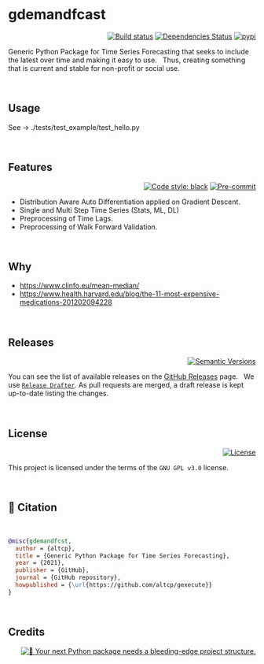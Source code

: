 # gdemandfcast

<div align="right">

[![Build status](https://github.com/altcp/gexecute/workflows/build/badge.svg?branch=master&event=push)](https://github.com/altcp/gdemandfcast/actions?query=workflow%3Abuild)
[![Dependencies Status](https://img.shields.io/badge/dependencies-up%20to%20date-brightgreen.svg)](https://github.com/altcp/gdemandfcast/pulls?utf8=%E2%9C%93&q=is%3Apr%20author%3Aapp%2Fdependabot)
[![pypi](https://img.shields.io/pypi/v/gdemandfcast.svg)](https://pypi.python.org/pypi/gdemandfcast)

</div>

Generic Python Package for Time Series Forecasting that seeks to include the latest over time and making it easy to use. &nbsp;
Thus, creating something that is current and stable for non-profit or social use.
<p>&nbsp;</p>

## Usage

See -> ./tests/test_example/test_hello.py
<p>&nbsp;</p>


## Features 

<div align="right">

[![Code style: black](https://img.shields.io/badge/code%20style-black-000000.svg)](https://github.com/psf/black) 
[![Pre-commit](https://img.shields.io/badge/pre--commit-enabled-brightgreen?logo=pre-commit&logoColor=white)](https://github.com/altcp/gdemandfcast/blob/master/.pre-commit-config.yaml)

</div>

* Distribution Aware Auto Differentiation applied on Gradient Descent.
* Single and Multi Step Time Series (Stats, ML, DL)
* Preprocessing of Time Lags.
* Preprocessing of Walk Forward Validation.
<p>&nbsp;</p>



## Why

* https://www.clinfo.eu/mean-median/
* https://www.health.harvard.edu/blog/the-11-most-expensive-medications-201202094228
<p>&nbsp;</p>



## Releases

<div align="right">

[![Semantic Versions](https://img.shields.io/badge/%20%20%F0%9F%93%A6%F0%9F%9A%80-semantic--versions-e10079.svg)](https://github.com/altcp/gdemandfcast/releases)

</div>

You can see the list of available releases on the [GitHub Releases](https://github.com/altcp/gdemandfcast/releases) page. &nbsp;
We use [`Release Drafter`](https://github.com/marketplace/actions/release-drafter). As pull requests are merged, a draft release is kept up-to-date listing the changes.
<p>&nbsp;</p>



## License

<div align="right">

[![License](https://img.shields.io/github/license/altcp/gdemandfcast)](https://github.com/altcp/gdemandfcast/blob/master/LICENSE)

</div>

This project is licensed under the terms of the `GNU GPL v3.0` license.
<p>&nbsp;</p>



## 📃 Citation
<p>&nbsp;</p>

```bibtex
@misc{gdemandfcst,
  author = {altcp},
  title = {Generic Python Package for Time Series Forecasting},
  year = {2021},
  publisher = {GitHub},
  journal = {GitHub repository},
  howpublished = {\url{https://github.com/altcp/gexecute}}
}
```
<p>&nbsp;</p>



## Credits 
<div align="right">

[![🚀 Your next Python package needs a bleeding-edge project structure.](https://img.shields.io/badge/python--package--template-%F0%9F%9A%80-brightgreen)](https://github.com/TezRomacH/python-package-template)

</div>
